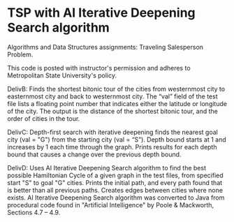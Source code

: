 # TSP with AI Iterative Deepening Search algorithm

Algorithms and Data Structures assignments:  Traveling Salesperson Problem.

This code is posted with instructor's permission and adheres to Metropolitan State University's policy.

DelivB:  Finds the shortest bitonic tour of the cities from westernmost city to easternmost city and back to westernmost city.  The “val” field of the test file lists a floating point number that indicates either the latitude or longitude of the city. The output is the distance of the shortest bitonic tour, and the order of cities in the tour.

DelivC:  Depth-first search with iterative deepening finds the nearest goal city (val = "G") from the starting city (val = “S”). Depth bound starts at 1 and increases by 1 each time through the graph. Prints results for each depth bound that causes a change over the previous depth bound. 

DelivD:  Uses AI Iterative Deepening Search algorithm to find the best possible Hamiltonian Cycle of a given graph in the test files, from specified start "S" to goal "G" cities. Prints the initial path, and every path found that is better than all previous paths.  Creates edges between cities where none exists. AI Iterative Deepening Search algorithm was converted to Java from procedural code found in "Artificial Intelligence" by Poole & Mackworth,  Sections 4.7 – 4.9.
